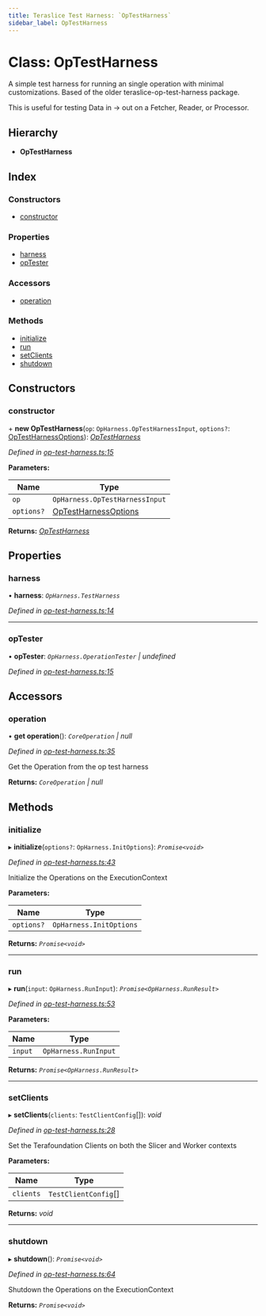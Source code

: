 ```yaml
---
title: Teraslice Test Harness: `OpTestHarness`
sidebar_label: OpTestHarness
---
```


# Class: OpTestHarness

A simple test harness for running an single operation
with minimal customizations. Based of the older
teraslice-op-test-harness package.

This is useful for testing Data in -> out on a Fetcher,
Reader, or Processor.

## Hierarchy

* **OpTestHarness**

## Index

### Constructors

* [constructor](optestharness.md#constructor)

### Properties

* [harness](optestharness.md#harness)
* [opTester](optestharness.md#optester)

### Accessors

* [operation](optestharness.md#operation)

### Methods

* [initialize](optestharness.md#initialize)
* [run](optestharness.md#run)
* [setClients](optestharness.md#setclients)
* [shutdown](optestharness.md#shutdown)

## Constructors

###  constructor

\+ **new OpTestHarness**(`op`: `OpHarness.OpTestHarnessInput`, `options?`: [OpTestHarnessOptions](../interfaces/optestharnessoptions.md)): *[OpTestHarness](optestharness.md)*

*Defined in [op-test-harness.ts:15](https://github.com/terascope/teraslice/blob/fd211a8bb/packages/teraslice-test-harness/src/op-test-harness.ts#L15)*

**Parameters:**

Name | Type |
------ | ------ |
`op` | `OpHarness.OpTestHarnessInput` |
`options?` | [OpTestHarnessOptions](../interfaces/optestharnessoptions.md) |

**Returns:** *[OpTestHarness](optestharness.md)*

## Properties

###  harness

• **harness**: *`OpHarness.TestHarness`*

*Defined in [op-test-harness.ts:14](https://github.com/terascope/teraslice/blob/fd211a8bb/packages/teraslice-test-harness/src/op-test-harness.ts#L14)*

___

###  opTester

• **opTester**: *`OpHarness.OperationTester` | undefined*

*Defined in [op-test-harness.ts:15](https://github.com/terascope/teraslice/blob/fd211a8bb/packages/teraslice-test-harness/src/op-test-harness.ts#L15)*

## Accessors

###  operation

• **get operation**(): *`CoreOperation` | null*

*Defined in [op-test-harness.ts:35](https://github.com/terascope/teraslice/blob/fd211a8bb/packages/teraslice-test-harness/src/op-test-harness.ts#L35)*

Get the Operation from the op test harness

**Returns:** *`CoreOperation` | null*

## Methods

###  initialize

▸ **initialize**(`options?`: `OpHarness.InitOptions`): *`Promise<void>`*

*Defined in [op-test-harness.ts:43](https://github.com/terascope/teraslice/blob/fd211a8bb/packages/teraslice-test-harness/src/op-test-harness.ts#L43)*

Initialize the Operations on the ExecutionContext

**Parameters:**

Name | Type |
------ | ------ |
`options?` | `OpHarness.InitOptions` |

**Returns:** *`Promise<void>`*

___

###  run

▸ **run**(`input`: `OpHarness.RunInput`): *`Promise<OpHarness.RunResult>`*

*Defined in [op-test-harness.ts:53](https://github.com/terascope/teraslice/blob/fd211a8bb/packages/teraslice-test-harness/src/op-test-harness.ts#L53)*

**Parameters:**

Name | Type |
------ | ------ |
`input` | `OpHarness.RunInput` |

**Returns:** *`Promise<OpHarness.RunResult>`*

___

###  setClients

▸ **setClients**(`clients`: `TestClientConfig`[]): *void*

*Defined in [op-test-harness.ts:28](https://github.com/terascope/teraslice/blob/fd211a8bb/packages/teraslice-test-harness/src/op-test-harness.ts#L28)*

Set the Terafoundation Clients on both
the Slicer and Worker contexts

**Parameters:**

Name | Type |
------ | ------ |
`clients` | `TestClientConfig`[] |

**Returns:** *void*

___

###  shutdown

▸ **shutdown**(): *`Promise<void>`*

*Defined in [op-test-harness.ts:64](https://github.com/terascope/teraslice/blob/fd211a8bb/packages/teraslice-test-harness/src/op-test-harness.ts#L64)*

Shutdown the Operations on the ExecutionContext

**Returns:** *`Promise<void>`*

